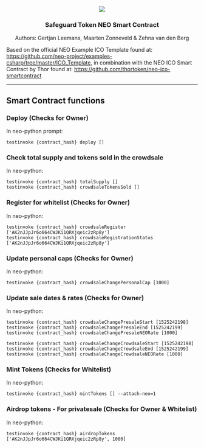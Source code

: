 <p align="center">
  <img src="https://safeguard-app.com/wp-content/themes/safeguard2018/assets/img/logo_uncompressed.png">
</p>
<H3 align="center">Safeguard Token NEO Smart Contract</H3>
<p align="center">Authors: Gertjan Leemans, Maarten Zonneveld & Zehna van den Berg</p>

Based on the official NEO Example ICO Template found at: https://github.com/neo-project/examples-csharp/tree/master/ICO_Template,
in combination with the NEO ICO Smart Contract by Thor found at: https://github.com/thortoken/neo-ico-smartcontract
<hr/>

## Smart Contract functions
### Deploy (Checks for Owner)

In neo-python prompt:

```neo-python
testinvoke {contract_hash} deploy []
```

### Check total supply and tokens sold in the crowdsale

In neo-python:

```neo-python
testinvoke {contract_hash} totalSupply []
testinvoke {contract_hash} crowdsaleTokensSold []
```

### Register for whitelist (Checks for Owner)

In neo-python:

```neo-python
testinvoke {contract_hash} crowdsaleRegister ['AK2nJJpJr6o664CWJKi1QRXjqeic2zRp8y']
testinvoke {contract_hash} crowdsaleRegistrationStatus ['AK2nJJpJr6o664CWJKi1QRXjqeic2zRp8y']
```

### Update personal caps (Checks for Owner)

In neo-python:

```neo-python
testinvoke {contract_hash} crowdsaleChangePersonalCap [1000]
```

### Update sale dates & rates (Checks for Owner)

In neo-python:

```neo-python
testinvoke {contract_hash} crowdsaleChangePresaleStart [1525242198]
testinvoke {contract_hash} crowdsaleChangePresaleEnd [1525242199]
testinvoke {contract_hash} crowdsaleChangePresaleNEORate [1000]

testinvoke {contract_hash} crowdsaleChangeCrowdsaleStart [1525242198]
testinvoke {contract_hash} crowdsaleChangeCrowdsaleEnd [1525242199]
testinvoke {contract_hash} crowdsaleChangeCrowdsaleNEORate [1000]
```

### Mint Tokens (Checks for Whitelist)

In neo-python:

```neo-python
testinvoke {contract_hash} mintTokens [] --attach-neo=1
```

### Airdrop tokens - For privatesale (Checks for Owner & Whitelist)

In neo-python:

```neo-python
testinvoke {contract_hash} airdropTokens ['AK2nJJpJr6o664CWJKi1QRXjqeic2zRp8y', 1000]
```
